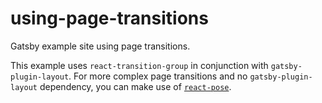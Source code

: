 # using-page-transitions

Gatsby example site using page transitions.

This example uses `react-transition-group` in conjunction with `gatsby-plugin-layout`. For more complex page transitions and no `gatsby-plugin-layout` dependency, you can make use of [`react-pose`](https://github.com/Popmotion/popmotion/tree/master/packages/react-pose).
